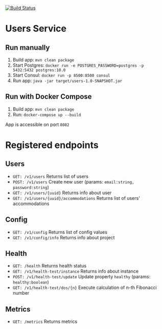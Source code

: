 [![Build Status](https://travis-ci.org/fri-riders/users.svg?branch=master)](https://travis-ci.org/fri-riders/users)
# Users Service
## Run manually
1. Build app: `mvn clean package`
1. Start Postgres: `docker run -e POSTGRES_PASSWORD=postgres -p 5432:5432 postgres:10.0`
1. Start Consul: `docker run -p 8500:8500 consul`
1. Run app: `java -jar target/users-1.0-SNAPSHOT.jar`

## Run with Docker Compose
1. Build app: `mvn clean package`
1. Run: `docker-compose up --build`

App is accessible on port `8082`

# Registered endpoints
## Users
* `GET: /v1/users` Returns list of users
* `POST: /v1/users` Create new user (params: `email:string, password:string`)
* `GET: /v1/users/{uuid}` Returns info about user
* `GET: /v1/users/{uuid}/accommodations` Returns list of users' accommodations
## Config
* `GET: /v1/config` Returns list of config values
* `GET: /v1/config/info` Returns info about project
## Health
* `GET: /health` Returns health status
* `GET: /v1/health-test/instance` Returns info about instance
* `POST: /v1/health-test/update` Update property `healthy` (params: `healthy:boolean`)
* `GET: /v1/health-test/dos/{n}` Execute calculation of n-th Fibonacci number
## Metrics
* `GET: /metrics` Returns metrics
